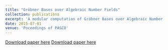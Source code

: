 ```yaml
---
title: "Gröbner Bases over Algebraic Number Fields"
collection: publications
excerpt: 'A modular computation of Gröbner Bases over Algebraic Number Fields.'
date: 2015-07-01
venue: 'Poceedings of PASCO'
---
```

[Download paper here](http://dkboku.github.io/files/nfmodstd_BibTex)
[Download paper here](http://dkboku.github.io/files/nfmodstd.pdf)
